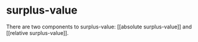 # surplus-value

There are two components to surplus-value: [[absolute surplus-value]] and [[relative surplus-value]].
